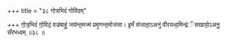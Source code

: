 +++
title = "३८ गोत्रभिदं गोविदम्"

+++
गो॒त्र॒भिदं॑ गो॒विदं॒ वज्र॑बाहुं॒ जय॑न्त॒मज्म॑ प्रमृ॒णन्त॒मोज॑सा। इ॒मँ स॑जाता॒ऽअनु॑ वीरयध्व॒मिन्द्र॑ँ सखायो॒ऽअनु॒ सँर॑भध्वम् ॥३८ ॥
